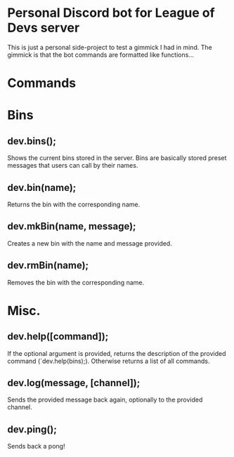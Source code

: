 # Personal Discord bot for League of Devs server
This is just a personal side-project to test a gimmick I had in mind. The gimmick is that the bot commands are formatted like functions...

# Commands

# Bins
## dev.bins();
Shows the current bins stored in the server.
Bins are basically stored preset messages that users can call by their names.
## dev.bin(name);
Returns the bin with the corresponding name.
## dev.mkBin(name, message);
Creates a new bin with the name and message provided.
## dev.rmBin(name);
Removes the bin with the corresponding name.

# Misc.
## dev.help([command]);
If the optional argument is provided, returns the description of the provided command (`dev.help(bins);). Otherwise returns a list of all commands.
## dev.log(message, [channel]);
Sends the provided message back again, optionally to the provided channel.
## dev.ping();
Sends back a pong!